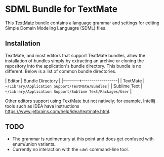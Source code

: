 # SDML Bundle for TextMate

This [TextMate](https://macromates.com/) bundle contains a language grammar and settings for editing Simple Domain Modeling Languagre (SDML) files. 

## Installation

TextMate, and most editors that support TextMate bundles, allow the installation of bundles simply by extracting an archive or cloning the repository into the application's bundle directory. This bundle is no different. Below is a list of common bundle directories.

| Editor | Bundle Directory |
|--------+------------------|
| TextMate | `~/Library/Application Support/TextMate/Bundles` |
| Sublime Text | `~/Library/Application Support/Sublime Text/Packages/User` |

Other editors support using TextMate but not natively; for example, Intellij tools such as IDEA have instructions https://www.jetbrains.com/help/idea/textmate.html. 

## TODO

- The grammar is rudimentary at this point and does get confused with enum/union variants.
- Currently no interaction with the `sdml` command-line tool.